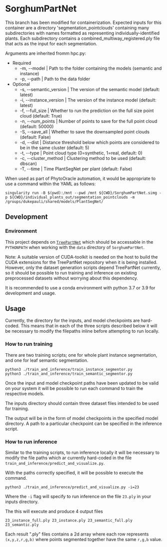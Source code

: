 # SorghumPartNet
This branch has been modified for containerization. Expected inputs for this container 
are a directory 'segmentation_pointclouds' containing many subdirectories with names 
formatted as <Genotype>_<Plot>_<Unique ID> representing individually-identified plants. 
Each subdirectory contains a combined_multiway_registered.ply file that acts as the input for each segmentation.

Arguments are inherited fromm hpc.py:
* Required
  * -m, --model | Path to the folder containing the models (semantic and instance)
  * -p, --path | Path to the data folder
* Optional
  * -s, --semantic_version | The version of the semantic model (default: latest)
  * -i, --instance_version | The version of the instance model (default: latest)
  * -f, --full_size | Whether to run the prediction on the full size point cloud (default: True)
  * -n, --num_points | Number of points to save for the full point cloud (default: 50000)
  * -S, --save_all | Whether to save the downsampled point clouds (default: False)
  * -d, --dist | Distance threshold below which points are considered to be in the same cluster (default: 5)
  * -t, --type | Point cloud type (0=synthetic, 1=real, default: 0)
  * -c, --cluster_method | Clustering method to be used (default: dbscan)
  * -T, --time | Time PlantSegNet per plant (default: False)

When used as part of PhytoOracle automation, it would be appropriate to use a command within the YAML as follows:
```
singularity run -B $(pwd):/mnt --pwd /mnt ${CWD}/SorghumPartNet.simg -p ${CWD}/individual_plants_out/segmentation_pointclouds -m /groups/dukepauli/shared/models/PlantSegNet/ 
```

## Development

### Environment

This project depends on
[`TreePartNet`](https://github.com/marktube/TreePartNet) which should be
accessable in the `PYTHONPATH` when working with the `data` directory of
`SorghumPartNet`.

Note: A suitable version of CUDA-toolkit is needed on the host to build the CUDA
extensions for the TreePartNet repository when it is being installed. However,
only the dataset generation scripts depend TreePartNet currently, so it should
be possible to run training and inference on existing preprocessed datasets
without worrying about this dependency.

It is recommended to use a conda environment with python 3.7 or 3.9 for
development and usage.

## Usage

Currently, the directory for the inputs, and model checkpoints are hard-coded.
This means that in each of the three scripts described below it will be
necessary to modify the filepaths inline before attempting to run locally.

### How to run training

There are two training scripts; one for whole plant instance segmentation, and
one for leaf semantic segmentation.

``` 
python3 ./train_and_inference/train_instance_segmentor.py 
python3 ./train_and_inference/train_semantic_segmentor.py 
```

Once the input and model checkpoint paths have been updated to be valid on your
system it will be possible to run each command to train the respective models.

The inputs directory should contain three dataset files intended to be used for
training.

The output will be in the form of model checkpoints in the specified model
directory. A path to a particular checkpoint can be specified in the inference
script.

### How to run inference

Similar to the training scripts, to run inference locally it will be necessary
to modify the file paths which ar currently hard-coded in the file
`train_and_inference/predict_and_visualize.py`.

With the paths correctly specified, it will be possible to execute the command.

``` 
python3 ./train_and_inference/predict_and_visualize.py -i=23 
```

Where the `-i` flag will specify to run inference on the file `23.ply` in your
inputs directory.

The this will execute and produce 4 output files 

``` 
23_instance_full.ply 23_instance.ply 23_semantic_full.ply 23_semantic.ply
```

Each result ".ply" files contains a 2d array where each row represents
`(x,y,z,r,g,b)` where points segmented together have the same `r,g,b` value. 
